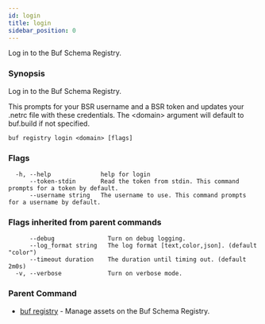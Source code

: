```yaml
---
id: login
title: login
sidebar_position: 0
---
```

Log in to the Buf Schema Registry.

### Synopsis

Log in to the Buf Schema Registry.

This prompts for your BSR username and a BSR token and updates your .netrc file with these credentials.
The &lt;domain&gt; argument will default to buf.build if not specified.

```
buf registry login <domain> [flags]
```

### Flags

```
  -h, --help              help for login
      --token-stdin       Read the token from stdin. This command prompts for a token by default.
      --username string   The username to use. This command prompts for a username by default.
```

### Flags inherited from parent commands

```
      --debug               Turn on debug logging.
      --log_format string   The log format [text,color,json]. (default "color")
      --timeout duration    The duration until timing out. (default 2m0s)
  -v, --verbose             Turn on verbose mode.
```

### Parent Command

* [buf registry](index.md)	 - Manage assets on the Buf Schema Registry.
